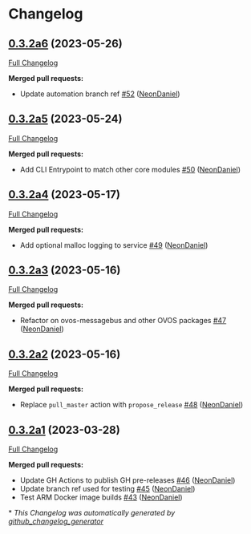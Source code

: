 # Changelog

## [0.3.2a6](https://github.com/NeonGeckoCom/neon_messagebus/tree/0.3.2a6) (2023-05-26)

[Full Changelog](https://github.com/NeonGeckoCom/neon_messagebus/compare/0.3.2a5...0.3.2a6)

**Merged pull requests:**

- Update automation branch ref [\#52](https://github.com/NeonGeckoCom/neon_messagebus/pull/52) ([NeonDaniel](https://github.com/NeonDaniel))

## [0.3.2a5](https://github.com/NeonGeckoCom/neon_messagebus/tree/0.3.2a5) (2023-05-24)

[Full Changelog](https://github.com/NeonGeckoCom/neon_messagebus/compare/0.3.2a4...0.3.2a5)

**Merged pull requests:**

- Add CLI Entrypoint to match other core modules [\#50](https://github.com/NeonGeckoCom/neon_messagebus/pull/50) ([NeonDaniel](https://github.com/NeonDaniel))

## [0.3.2a4](https://github.com/NeonGeckoCom/neon_messagebus/tree/0.3.2a4) (2023-05-17)

[Full Changelog](https://github.com/NeonGeckoCom/neon_messagebus/compare/0.3.2a3...0.3.2a4)

**Merged pull requests:**

- Add optional malloc logging to service [\#49](https://github.com/NeonGeckoCom/neon_messagebus/pull/49) ([NeonDaniel](https://github.com/NeonDaniel))

## [0.3.2a3](https://github.com/NeonGeckoCom/neon_messagebus/tree/0.3.2a3) (2023-05-16)

[Full Changelog](https://github.com/NeonGeckoCom/neon_messagebus/compare/0.3.2a2...0.3.2a3)

**Merged pull requests:**

- Refactor on ovos-messagebus and other OVOS packages [\#47](https://github.com/NeonGeckoCom/neon_messagebus/pull/47) ([NeonDaniel](https://github.com/NeonDaniel))

## [0.3.2a2](https://github.com/NeonGeckoCom/neon_messagebus/tree/0.3.2a2) (2023-05-16)

[Full Changelog](https://github.com/NeonGeckoCom/neon_messagebus/compare/0.3.2a1...0.3.2a2)

**Merged pull requests:**

- Replace `pull_master` action with `propose_release` [\#48](https://github.com/NeonGeckoCom/neon_messagebus/pull/48) ([NeonDaniel](https://github.com/NeonDaniel))

## [0.3.2a1](https://github.com/NeonGeckoCom/neon_messagebus/tree/0.3.2a1) (2023-03-28)

[Full Changelog](https://github.com/NeonGeckoCom/neon_messagebus/compare/0.3.1...0.3.2a1)

**Merged pull requests:**

- Update GH Actions to publish GH pre-releases [\#46](https://github.com/NeonGeckoCom/neon_messagebus/pull/46) ([NeonDaniel](https://github.com/NeonDaniel))
- Update branch ref used for testing [\#45](https://github.com/NeonGeckoCom/neon_messagebus/pull/45) ([NeonDaniel](https://github.com/NeonDaniel))
- Test ARM Docker image builds [\#43](https://github.com/NeonGeckoCom/neon_messagebus/pull/43) ([NeonDaniel](https://github.com/NeonDaniel))



\* *This Changelog was automatically generated by [github_changelog_generator](https://github.com/github-changelog-generator/github-changelog-generator)*
